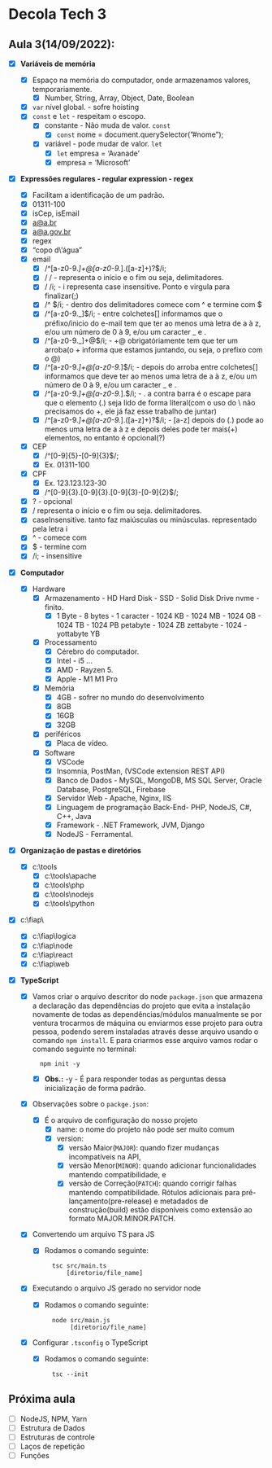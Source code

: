 # Decola Tech 3

## Aula 3(14/09/2022):

- [x] **Variáveis de memória**
  - [x] Espaço na memória do computador, onde armazenamos valores, temporariamente.
    - [x] Number, String, Array, Object, Date, Boolean
  - [x] `var` nível global. - sofre hoisting
  - [x] `const` e `let` - respeitam o escopo.
    - [x] constante - Não muda de valor. `const`
      - [x] `const` nome = document.querySelector(”#nome”);
    - [x] variável - pode mudar de valor. `let`
      - [x] `let` empresa = ‘Avanade’
      - [x] empresa = ‘Microsoft’
  
- [x] **Expressões regulares - regular expression - regex**
  - [x] Facilitam a identificação de um padrão.
  - [x] 01311-100
  - [x] isCep, isEmail
  - [x] a@a.br
  - [x] a@a.gov.br
  - [x] regex
  - [x] “copo d\’água”
  - [x] email
    - [x] /^[a-z0-9._]+@[a-z0-9._]\.([a-z]+)?$/i;
    - [x] / / - representa o início e o fim ou seja, delimitadores.
    - [x] / /i; - i representa case insensitive. Ponto e virgula para finalizar(;) 
    - [x] /^ $/i; - dentro dos delimitadores comece com ^ e termine com $
    - [x] /^[a-z0-9._]$/i; - entre colchetes[] informamos que o préfixo/inicio do e-mail tem que ter ao menos uma letra de a à z, e/ou um número de 0 à 9, e/ou um caracter _ e . 
    - [x] /^[a-z0-9._]+@$/i; - +@ obrigatóriamente tem que ter um arroba(o + informa que estamos juntando, ou seja, o prefixo com o @)
    - [x] /^[a-z0-9._]+@[a-z0-9._]$/i; - depois do arroba entre colchetes[] informamos que deve ter ao menos uma letra de a à z, e/ou um número de 0 à 9, e/ou um caracter _ e . 
    - [x] /^[a-z0-9._]+@[a-z0-9._]\.$/i; - \. a contra barra é o escape para que o elemento (.) seja lido de forma literal(com o uso do \ não precisamos do +, ele já faz esse trabalho de juntar)
    - [x] /^[a-z0-9._]+@[a-z0-9._]\.([a-z]+)?$/i; - [a-z] depois do (.) pode ao menos uma letra de a à z e depois deles pode ter mais(+) elementos, no entanto é opcional(?)

  - [x] CEP
    - [x] /^[0-9]{5}\-[0-9]{3}$/;
    - [x] Ex. 01311-100

  - [x] CPF
    - [x] Ex. 123.123.123-30
    - [x] /^[0-9]{3}\.[0-9]{3}\.[0-9]{3}\-[0-9]{2}$/;

  - [x] ? - opcional
  - [x] / representa o início e o fim ou seja. delimitadores.
  - [x] caseInsensitive. tanto faz maiúsculas ou minúsculas. representado pela letra i
  - [x] ^ - comece com
  - [x] $ - termine com
  - [x] /i; - insensitive

- [x] **Computador**
  - [x] Hardware
    - [x] Armazenamento - HD Hard Disk - SSD - Solid Disk Drive nvme - finito.
      - [x] 1 Byte - 8 bytes - 1 caracter - 1024 KB - 1024 MB - 1024 GB - 1024 TB - 1024 PB petabyte - 1024 ZB zettabyte - 1024 - yottabyte YB

    - [x] Processamento
      - [x] Cérebro do computador.
      - [x] Intel - i5 …
      - [x] AMD - Rayzen 5.
      - [x] Apple - M1 M1 Pro

    - [x] Memória
      - [x] 4GB - sofrer no mundo do desenvolvimento
      - [x] 8GB
      - [x] 16GB
      - [x] 32GB

    - [x] periféricos
      - [x] Placa de vídeo.
      
    - [x] Software
      - [x] VSCode
      - [x] Insomnia, PostMan, (VSCode extension REST API)
      - [x] Banco de Dados - MySQL, MongoDB, MS SQL Server, Oracle Database, PostgreSQL, Firebase
      - [x] Servidor Web - Apache, Nginx, IIS
      - [x] Linguagem de programação Back-End- PHP, NodeJS, C#, C++, Java
      - [x] Framework - .NET Framework, JVM, Django
      - [x] NodeJS - Ferramental.

- [x] **Organização de pastas e diretórios**
  - [x] c:\tools
    - [x] c:\tools\apache
    - [x] c:\tools\php
    - [x] c:\tools\nodejs
    - [x] c:\tools\python

- [x] c:\fiap\
  - [x] c:\fiap\logica
  - [x] c:\fiap\node
  - [x] c:\fiap\react
  - [x] c:\fiap\web
    
- [x] **TypeScript**

  -[x] Vamos criar o arquivo descritor do node `package.json` que armazena a declaração das dependências do projeto que evita a instalação novamente de todas as dependências/módulos manualmente se por ventura trocarmos de máquina ou enviarmos esse projeto para outra pessoa, podendo serem instaladas através desse arquivo usando o comando `npm install`. E para criarmos esse arquivo vamos rodar o comando seguinte no terminal:

    ```
      npm init -y
    ```
    -[x] **Obs.:** -y - É para responder todas as perguntas dessa inicialização de forma padrão.

  - [x] Observações sobre o `packge.json`:
    - [x] É o arquivo de configuração do nosso projeto
      - [x] name: o nome do projeto não pode ser muito comum
      - [x] version: 
        - [x] versão Maior(`MAJOR`): quando fizer mudanças incompatíveis na API,
        - [x] versão Menor(`MINOR`): quando adicionar funcionalidades mantendo compatibilidade, e
        - [x] versão de Correção(`PATCH`): quando corrigir falhas mantendo compatibilidade. Rótulos adicionais para pré-lançamento(pre-release) e metadados de construção(build) estão disponíveis como extensão ao formato MAJOR.MINOR.PATCH.

  - [x] Convertendo um arquivo TS para JS
    - [x] Rodamos o comando seguinte:

      ``` 
        tsc src/main.ts
            [diretorio/file_name]
      ```

  - [x] Executando o arquivo JS gerado no servidor node
    - [x] Rodamos o comando seguinte:

      ``` 
        node src/main.js
             [diretorio/file_name]
      ```

  - [x] Configurar `.tsconfig` o TypeScript
    - [x] Rodamos o comando seguinte:

      ``` 
        tsc --init
      ```

## Próxima aula

- [ ] NodeJS, NPM, Yarn
- [ ] Estrutura de Dados
- [ ] Estruturas de controle
- [ ] Laços de repetição
- [ ] Funções    